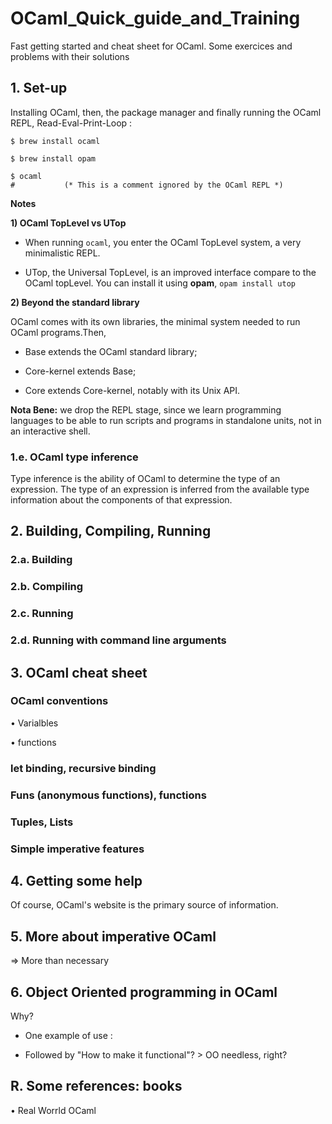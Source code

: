 # OCaml_Quick_guide_and_Training
Fast getting started and cheat sheet for OCaml. Some exercices and problems with their solutions

## 1. Set-up

Installing OCaml, then, the package manager and finally running the OCaml REPL, Read-Eval-Print-Loop :
```shell
$ brew install ocaml

$ brew install opam

$ ocaml
#           (* This is a comment ignored by the OCaml REPL *)
```

**Notes**

**1) OCaml TopLevel vs UTop**

- When running ```ocaml```, you enter the OCaml TopLevel system, a very minimalistic REPL.

- UTop, the Universal TopLevel, is an improved interface compare to the OCaml topLevel. You can install it using __opam__,
```opam install utop```

**2) Beyond the standard library**

OCaml comes with its own libraries, the minimal system needed to run OCaml programs.Then,

- Base extends the OCaml standard library;

- Core-kernel extends Base;

- Core extends Core-kernel, notably with its Unix API.


**Nota Bene:** we drop the REPL stage, since we learn programming languages to be able to run scripts and programs in standalone units, not in an interactive shell.


### 1.e. OCaml type inference
Type inference is the ability of OCaml to determine the type of an expression. The type of an expression is inferred from the available type information about the components of that expression.






## 2. Building, Compiling, Running

### 2.a. Building


### 2.b. Compiling

### 2.c. Running

### 2.d. Running with command line arguments





## 3. OCaml cheat sheet

### OCaml conventions

• Varialbles

• functions


### let binding, recursive binding

### Funs (anonymous functions), functions

### Tuples, Lists

### Simple imperative features





## 4. Getting some help

Of course, OCaml's website is the primary source of information.



## 5. More about imperative OCaml
=> More than necessary



## 6. Object Oriented programming in OCaml
Why?

- One example of use :

- Followed by "How to make it functional"? > OO needless, right?





## R. Some references: books

• Real Worrld OCaml
